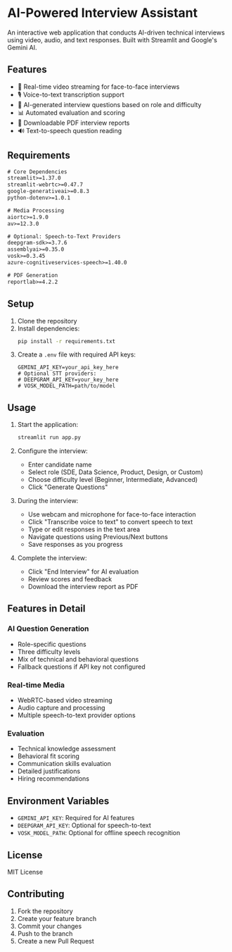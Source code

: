 # AI-Powered Interview Assistant

An interactive web application that conducts AI-driven technical interviews using video, audio, and text responses. Built with Streamlit and Google's Gemini AI.

## Features

- 🎥 Real-time video streaming for face-to-face interviews
- 🎙️ Voice-to-text transcription support
- 🤖 AI-generated interview questions based on role and difficulty
- 📊 Automated evaluation and scoring
- 📝 Downloadable PDF interview reports
- 🔊 Text-to-speech question reading

## Requirements

```txt
# Core Dependencies
streamlit>=1.37.0
streamlit-webrtc>=0.47.7
google-generativeai>=0.8.3
python-dotenv>=1.0.1

# Media Processing
aiortc>=1.9.0
av>=12.3.0

# Optional: Speech-to-Text Providers
deepgram-sdk>=3.7.6
assemblyai>=0.35.0
vosk>=0.3.45
azure-cognitiveservices-speech>=1.40.0

# PDF Generation
reportlab>=4.2.2
```

## Setup

1. Clone the repository
2. Install dependencies:
   ```sh
   pip install -r requirements.txt
   ```
3. Create a `.env` file with required API keys:
   ```
   GEMINI_API_KEY=your_api_key_here
   # Optional STT providers:
   # DEEPGRAM_API_KEY=your_key_here
   # VOSK_MODEL_PATH=path/to/model
   ```

## Usage

1. Start the application:
   ```sh
   streamlit run app.py
   ```
2. Configure the interview:
   - Enter candidate name
   - Select role (SDE, Data Science, Product, Design, or Custom)
   - Choose difficulty level (Beginner, Intermediate, Advanced)
   - Click "Generate Questions"

3. During the interview:
   - Use webcam and microphone for face-to-face interaction
   - Click "Transcribe voice to text" to convert speech to text
   - Type or edit responses in the text area
   - Navigate questions using Previous/Next buttons
   - Save responses as you progress

4. Complete the interview:
   - Click "End Interview" for AI evaluation
   - Review scores and feedback
   - Download the interview report as PDF

## Features in Detail

### AI Question Generation
- Role-specific questions
- Three difficulty levels
- Mix of technical and behavioral questions
- Fallback questions if API key not configured

### Real-time Media
- WebRTC-based video streaming
- Audio capture and processing
- Multiple speech-to-text provider options

### Evaluation
- Technical knowledge assessment
- Behavioral fit scoring
- Communication skills evaluation
- Detailed justifications
- Hiring recommendations

## Environment Variables

- `GEMINI_API_KEY`: Required for AI features
- `DEEPGRAM_API_KEY`: Optional for speech-to-text
- `VOSK_MODEL_PATH`: Optional for offline speech recognition

## License

MIT License

## Contributing

1. Fork the repository
2. Create your feature branch
3. Commit your changes
4. Push to the branch
5. Create a new Pull Request